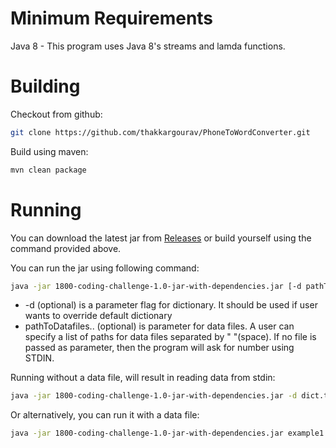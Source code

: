 # Minimum Requirements
Java 8 - This program uses Java 8's streams and lamda functions.
# Building
Checkout from github:
```sh
git clone https://github.com/thakkargourav/PhoneToWordConverter.git
```
Build using maven:
```sh
mvn clean package
```
# Running
You can download the latest jar from [Releases](https://github.com/thakkargourav/PhoneToWordConverter/releases) or build yourself using the command provided above.

You can run the jar using following command:
```sh
java -jar 1800-coding-challenge-1.0-jar-with-dependencies.jar [-d pathToDictionary] [pathToDatafiles..]
```
* -d (optional) is a parameter flag for dictionary. It should be used if user wants to override default dictionary
* pathToDatafiles.. (optional) is parameter for data files. A user can specify a list of paths for data files separated by " "(space). If no file is passed as parameter, then the program will ask for number using STDIN.

Running without a data file, will result in reading data from stdin:
```sh
java -jar 1800-coding-challenge-1.0-jar-with-dependencies.jar -d dict.txt
```
Or alternatively, you can run it with a data file:
```sh
java -jar 1800-coding-challenge-1.0-jar-with-dependencies.jar example1.txt example2.txt
```
